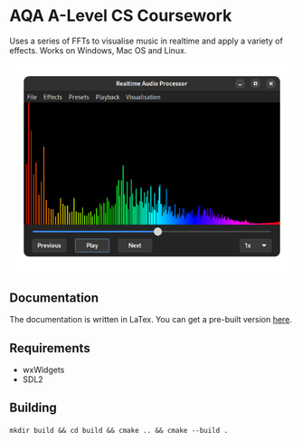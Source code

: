 # AQA A-Level CS Coursework
Uses a series of FFTs to visualise music in realtime and apply a variety of effects. Works on Windows, Mac OS and Linux.

![RAP visualising a song](screenshots/RAP.png)

## Documentation
The documentation is written in LaTex. You can get a pre-built version [here](https://github.com/lukawarren/realtime-audio-processor/releases/tag/1.0.0).

## Requirements
* wxWidgets
* SDL2

## Building
`mkdir build && cd build && cmake .. && cmake --build .`

